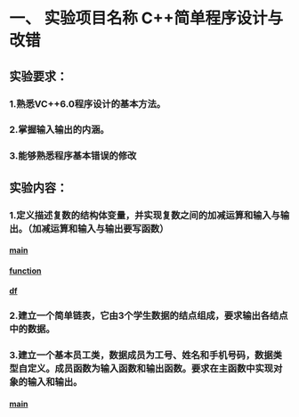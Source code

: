 # 一、 实验项目名称     C++简单程序设计与改错

## 实验要求：
### 1.熟悉VC++6.0程序设计的基本方法。
### 2.掌握输入输出的内涵。
### 3.能够熟悉程序基本错误的修改

## 实验内容： 
### 1.定义描述复数的结构体变量，并实现复数之间的加减运算和输入与输出。（加减运算和输入与输出要写函数）
#### [main](proj1/main.cpp)
#### [function](proj1/function.cpp)
#### [df](proj1/df.h)
### 2.建立一个简单链表，它由3个学生数据的结点组成，要求输出各结点中的数据。
### 3.建立一个基本员工类，数据成员为工号、姓名和手机号码，数据类型自定义。成员函数为输入函数和输出函数。要求在主函数中实现对象的输入和输出。
#### [main](proj3/main.cpp)
